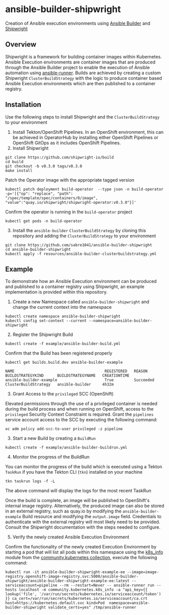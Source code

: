 # ansible-builder-shipwright

Creation of Ansible execution environments using [Ansible Builder](https://github.com/ansible/ansible-builder) and [Shipwright](https://github.com/ansible/ansible-builder)

## Overview

Shipwright is a framework for building container images within Kubernetes. Ansible Execution environments are container images that are produced through the Ansible Builder project to enable the execution of Ansible automation using [ansible-runner](https://github.com/ansible/ansible-runner). Builds are achieved by creating a custom Shipwright `ClusterBuildStrategy` with the logic to produce container based Ansible Execution environments which are then published to a container registry. 

## Installation

Use the following steps to install Shipwright and the `ClusterBuildStrategy` to your environment

1. Install Tekton/OpenShift Pipelines. In an OpenShift environment, this can be achieved in OperatorHub by installing either OpenShift Pipelines or OpenShift GitOps as it includes OpenShift Pipelines.
2. Install Shipwright

```
git clone https://github.com/shipwright-io/build
cd build
git checkout -b v0.3.0 tags/v0.3.0
make install
```

Patch the Operator image with the appropriate tagged version

```
kubectl patch deployment build-operator  --type json -n build-operator  -p='[{"op": "replace", "path": "/spec/template/spec/containers/0/image", "value":"quay.io/shipwright/shipwright-operator:v0.3.0"}]'
```

Confirm the operator is running in the `build-operator` project

```
kubectl get pods -n build-operator
```

3. Install the `ansible-builder` `ClusterBuildStrategy` by cloning this repository and adding the `ClusterBuildStrategy` to your environment

```
git clone https://github.com/sabre1041/ansible-builder-shipwright
cd ansible-builder-shipwright
kubectl apply -f resources/ansible-builder-clusterbuildstrategy.yml
```

## Example

To demonstrate how an Ansible Execution environment can be produced and published to a container registry using Shipwright, an example implementation is provided within this repository.

1. Create a new Namespace called `ansible-builder-shipwright` and change the current context into the namespace

```
kubectl create namespace ansible-builder-shipwright
kubectl config set-context --current --namespace=ansible-builder-shipwright
```

2. Register the Shipwright Build

```
kubectl create -f example/ansible-builder-build.yml
```

Confirm that the Build has been registered properly

```
kubectl get builds.build.dev ansible-builder-example

NAME                                        REGISTERED   REASON                        BUILDSTRATEGYKIND      BUILDSTRATEGYNAME   CREATIONTIME
ansible-builder-example                     True         Succeeded                     ClusterBuildStrategy   ansible-builder     4h32m
```

3. Grant Access to the `privileged` SCC (OpenShift)

Elevated permissions through the use of a privileged container is needed during the build process and when running on OpenShift, access to the `privileged` Security Context Constraint is required. Grant the `pipelines` service account access to the SCC by executing the following command:

```
oc adm policy add-scc-to-user privileged -z pipeline
```

3. Start a new Build by creating a `BuildRun`

```
kubectl create -f example/ansible-builder-buildrun.yml
```

4. Monitor the progress of the BuildRun

You can monitor the progress of the build which is executed using a Tekton `TaskRun` if you have the Tekton CLI (`tkn`) installed on your machine

```
tkn taskrun logs -f -L
```

The above command will display the logs for the most recent TaskRun

Once the build is complete, an image will be published to OpenShift's internal image registry. Alternatively, the produced image can also be stored in an external registry, such as quay.io by modifying the `ansible-builder-example` Build resource and modifying the `output.image` field. Credentials to authenticate with the external registry will most likely need to be provided. Consult the Shipwright documentation with the steps needed to configure.

5. Verify the newly created Ansible Execution Environment

Confirm the functionality of the newly created Execution Environment by starting a pod that will list all pods within this namespace using the [k8s_info](https://docs.ansible.com/ansible/latest/collections/community/kubernetes/k8s_info_module.html) module from the [community.kubernetes collection](https://galaxy.ansible.com/community/kubernetes), execute the following command:

```
kubectl run -it ansible-builder-shipwright-example-ee --image=image-registry.openshift-image-registry.svc:5000/ansible-builder-shipwright/ansible-builder-shipwright-example-ee:latest --serviceaccount=pipeline --rm --restart=Never -- ansible-runner run --hosts localhost -m community.kubernetes.k8s_info -a "api_key={{ lookup('file', '/var/run/secrets/kubernetes.io/serviceaccount/token') }} ca_cert=/var/run/secrets/kubernetes.io/serviceaccount/ca.crt host=https://kubernetes.default.svc kind=Pod  namespace=ansible-builder-shipwright validate_certs=yes" /tmp/ansible-runner
```
